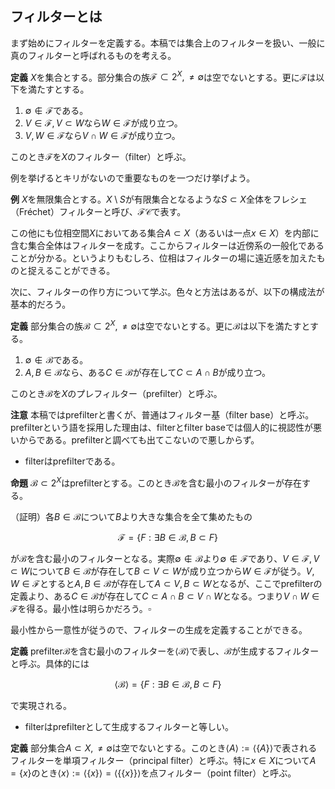 ## フィルターとは
まず始めにフィルターを定義する。本稿では集合上のフィルターを扱い、一般に真のフィルターと呼ばれるものを考える。

**定義**
${ X }$を集合とする。部分集合の族${ \mathscr{F}\subset 2^{X}, \neq \emptyset }$は空でないとする。更に${ \mathscr{F} }$は以下を満たすとする。

1. ${ \emptyset\notin\mathscr{F} }$である。
2. ${ V\in\mathscr{F}, V\subset W }$なら${ W\in\mathscr{F} }$が成り立つ。
3. ${ V, W\in\mathscr{F} }$なら${ V\cap W\in\mathscr{F} }$が成り立つ。

このとき${ \mathscr{F} }$を${ X }$のフィルター（filter）と呼ぶ。
 
例を挙げるとキリがないので重要なものを一つだけ挙げよう。

**例**
${ X }$を無限集合とする。${ X\setminus S }$が有限集合となるような${ S\subset X }$全体をフレシェ（Fréchet）フィルターと呼び、${ \mathcal{FC} }$で表す。

この他にも位相空間${ X }$においてある集合${ A\subset X }$（あるいは一点${ x\in X }$）を内部に含む集合全体はフィルターを成す。ここからフィルターは近傍系の一般化であることが分かる。というよりもむしろ、位相はフィルターの場に遠近感を加えたものと捉えることができる。

次に、フィルターの作り方について学ぶ。色々と方法はあるが、以下の構成法が基本的だろう。

**定義**
部分集合の族${ \mathscr{B}\subset 2^{X}, \neq \emptyset }$は空でないとする。更に${ \mathscr{B} }$は以下を満たすとする。

1. ${ \emptyset\notin\mathscr{B} }$である。
2. ${ A, B\in\mathscr{B} }$なら、ある${ C\in\mathscr{B} }$が存在して${ C\subset A\cap B }$が成り立つ。

このとき${ \mathscr{B} }$を${ X }$のプレフィルター（prefilter）と呼ぶ。

**注意**
本稿ではprefilterと書くが、普通はフィルター基（filter base）と呼ぶ。prefilterという語を採用した理由は、filterとfilter baseでは個人的に視認性が悪いからである。prefilterと調べても出てこないので悪しからず。

* filterはprefilterである。

**命題**
${ \mathscr{B}\subset 2^{X} }$はprefilterとする。このとき${ \mathscr{B} }$を含む最小のフィルターが存在する。

（証明）各${ B\in\mathscr{B} }$について${ B }$より大きな集合を全て集めたもの

$$
\displaystyle \mathscr{F}=\lbrace F : \exists B\in\mathscr{B}, B\subset F \rbrace
$$

が${ \mathscr{B} }$を含む最小のフィルターとなる。実際${ \emptyset\notin\mathscr{B} }$より${ \emptyset\notin\mathscr{F} }$であり、${ V\in\mathscr{F}, V\subset W }$について${ B\in\mathscr{B} }$が存在して${ B\subset V\subset W }$が成り立つから${ W\in\mathscr{F} }$が従う。${ V, W\in\mathscr{F} }$とすると${ A, B\in\mathscr{B} }$が存在して${ A\subset V, B\subset W }$となるが、ここでprefilterの定義より、ある${ C\in\mathscr{B} }$が存在して${ C\subset A\cap B\subset V\cap W }$となる。つまり${ V\cap W\in\mathscr{F} }$を得る。最小性は明らかだろう。${ \square }$

最小性から一意性が従うので、フィルターの生成を定義することができる。

**定義**
prefilter${ \mathscr{B} }$を含む最小のフィルターを${ \langle \mathscr{B} \rangle }$で表し、${ \mathscr{B} }$が生成するフィルターと呼ぶ。具体的には
 
$$
\displaystyle \langle \mathscr{B} \rangle = \lbrace F : \exists B\in\mathscr{B} , B\subset F \rbrace
$$

で実現される。

* filterはprefilterとして生成するフィルターと等しい。

**定義**
部分集合${ A\subset X, \neq \emptyset }$は空でないとする。このとき${ \langle A \rangle:=\langle \lbrace A \rbrace \rangle }$で表されるフィルターを単項フィルター（principal filter）と呼ぶ。特に${ x\in X }$について${ A=\lbrace x \rbrace }$のとき${ \langle x \rangle:=\langle \lbrace x \rbrace \rangle=\langle \lbrace \lbrace x \rbrace \rbrace \rangle }$を点フィルター（point filter）と呼ぶ。
